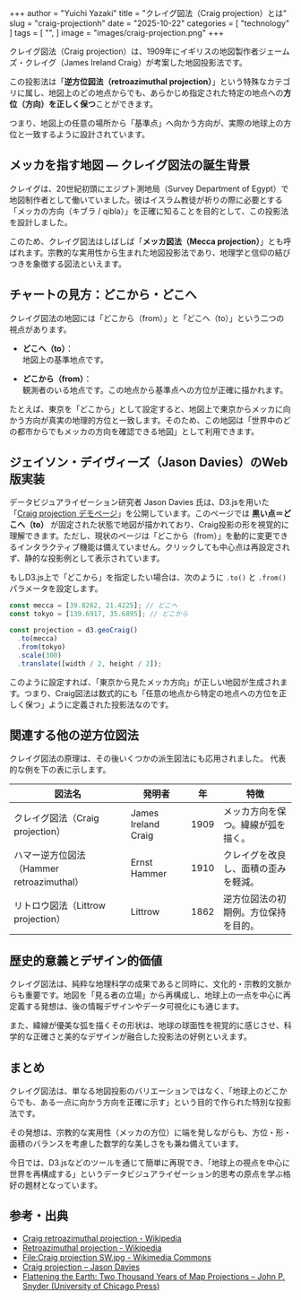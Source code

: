 +++
author = "Yuichi Yazaki"
title = "クレイグ図法（Craig projection）とは"
slug = "craig-projectionh"
date = "2025-10-22"
categories = [
    "technology"
]
tags = [
    "",
]
image = "images/craig-projection.png"
+++

クレイグ図法（Craig projection）は、1909年にイギリスの地図製作者ジェームズ・クレイグ（James Ireland Craig）が考案した地図投影法です。

この投影法は「**逆方位図法（retroazimuthal projection）**」という特殊なカテゴリに属し、地図上のどの地点からでも、あらかじめ指定された特定の地点への**方位（方向）を正しく保つ**ことができます。

つまり、地図上の任意の場所から「基準点」へ向かう方向が、実際の地球上の方位と一致するように設計されています。


<!--more-->


## メッカを指す地図 ― クレイグ図法の誕生背景

クレイグは、20世紀初頭にエジプト測地局（Survey Department of Egypt）で地図制作者として働いていました。彼はイスラム教徒が祈りの際に必要とする「メッカの方向（キブラ / qibla）」を正確に知ることを目的として、この投影法を設計しました。

このため、クレイグ図法はしばしば「**メッカ図法（Mecca projection）**」とも呼ばれます。宗教的な実用性から生まれた地図投影法であり、地理学と信仰の結びつきを象徴する図法といえます。



## チャートの見方：どこから・どこへ

クレイグ図法の地図には「どこから（from）」と「どこへ（to）」という二つの視点があります。

- **どこへ（to）**：  
  地図上の基準地点です。

- **どこから（from）**：  
  観測者のいる地点です。この地点から基準点への方位が正確に描かれます。

たとえば、東京を「どこから」として設定すると、地図上で東京からメッカに向かう方向が真実の地理的方位と一致します。そのため、この地図は「世界中のどの都市からでもメッカの方向を確認できる地図」として利用できます。



## ジェイソン・デイヴィーズ（Jason Davies）のWeb版実装

データビジュアライゼーション研究者 Jason Davies 氏は、D3.jsを用いた「[Craig projection デモページ](https://www.jasondavies.com/maps/craig/)」を公開しています。このページでは **黒い点＝どこへ（to）** が固定された状態で地図が描かれており、Craig投影の形を視覚的に理解できます。ただし、現状のページは「どこから（from）」を動的に変更できるインタラクティブ機能は備えていません。クリックしても中心点は再設定されず、静的な投影例として表示されています。

もしD3.js上で「どこから」を指定したい場合は、次のように `.to()` と `.from()` パラメータを設定します。

```js
const mecca = [39.8262, 21.4225]; // どこへ
const tokyo = [139.6917, 35.6895]; // どこから

const projection = d3.geoCraig()
  .to(mecca)
  .from(tokyo)
  .scale(300)
  .translate([width / 2, height / 2]);
```

このように設定すれば、「東京から見たメッカ方向」が正しい地図が生成されます。つまり、Craig図法は数式的にも「任意の地点から特定の地点への方位を正しく保つ」ように定義された投影法なのです。



## 関連する他の逆方位図法

クレイグ図法の原理は、その後いくつかの派生図法にも応用されました。
代表的な例を下の表に示します。

| 図法名 | 発明者 | 年 | 特徴 |
|--------|--------|----|------|
| クレイグ図法（Craig projection） | James Ireland Craig | 1909 | メッカ方向を保つ。緯線が弧を描く。 |
| ハマー逆方位図法（Hammer retroazimuthal） | Ernst Hammer | 1910 | クレイグを改良し、面積の歪みを軽減。 |
| リトロウ図法（Littrow projection） | Littrow | 1862 | 逆方位図法の初期例。方位保持を目的。 |



## 歴史的意義とデザイン的価値

クレイグ図法は、純粋な地理科学の成果であると同時に、文化的・宗教的文脈からも重要です。地図を「見る者の立場」から再構成し、地球上の一点を中心に再定義する発想は、後の情報デザインやデータ可視化にも通じます。  

また、緯線が優美な弧を描くその形状は、地球の球面性を視覚的に感じさせ、科学的な正確さと美的なデザインが融合した投影法の好例といえます。



## まとめ

クレイグ図法は、単なる地図投影のバリエーションではなく、「地球上のどこからでも、ある一点に向かう方向を正確に示す」という目的で作られた特別な投影法です。

その発想は、宗教的な実用性（メッカの方位）に端を発しながらも、方位・形・面積のバランスを考慮した数学的な美しさをも兼ね備えています。  

今日では、D3.jsなどのツールを通じて簡単に再現でき、「地球上の視点を中心に世界を再構成する」というデータビジュアライゼーション的思考の原点を学ぶ格好の題材となっています。



## 参考・出典

- [Craig retroazimuthal projection - Wikipedia](https://en.wikipedia.org/wiki/Craig_retroazimuthal_projection)
- [Retroazimuthal projection - Wikipedia](https://en.wikipedia.org/wiki/Retroazimuthal_projection)
- [File:Craig projection SW.jpg - Wikimedia Commons](https://commons.wikimedia.org/wiki/File:Craig_projection_SW.jpg)
- [Craig projection – Jason Davies](https://www.jasondavies.com/maps/craig/)
- [Flattening the Earth: Two Thousand Years of Map Projections – John P. Snyder (University of Chicago Press)](https://press.uchicago.edu/ucp/books/book/chicago/F/bo3684034.html)

